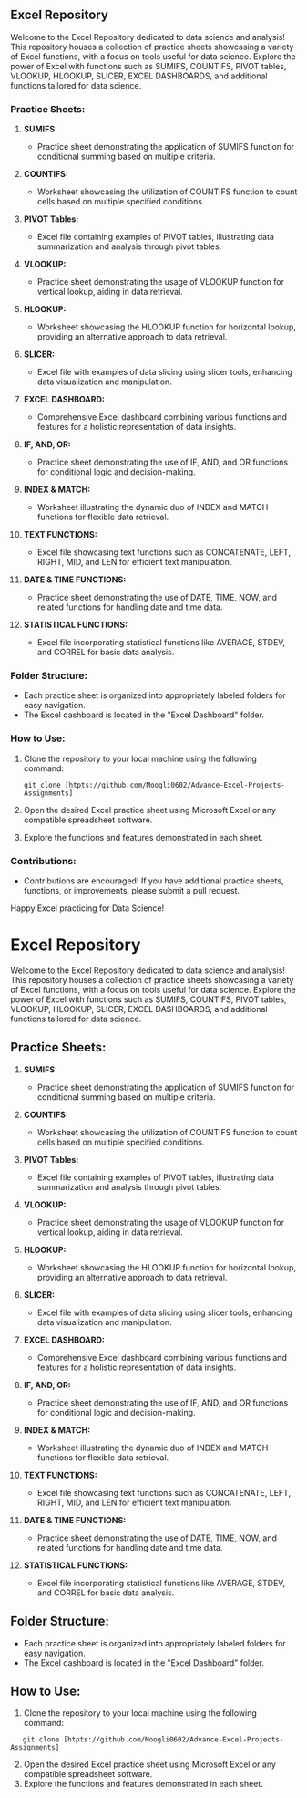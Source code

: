 
## Excel Repository

Welcome to the Excel Repository dedicated to data science and analysis! This repository houses a collection of practice sheets showcasing a variety of Excel functions, with a focus on tools useful for data science. Explore the power of Excel with functions such as SUMIFS, COUNTIFS, PIVOT tables, VLOOKUP, HLOOKUP, SLICER, EXCEL DASHBOARDS, and additional functions tailored for data science.

### Practice Sheets:

1. **SUMIFS:**
   - Practice sheet demonstrating the application of SUMIFS function for conditional summing based on multiple criteria.

2. **COUNTIFS:**
   - Worksheet showcasing the utilization of COUNTIFS function to count cells based on multiple specified conditions.

3. **PIVOT Tables:**
   - Excel file containing examples of PIVOT tables, illustrating data summarization and analysis through pivot tables.

4. **VLOOKUP:**
   - Practice sheet demonstrating the usage of VLOOKUP function for vertical lookup, aiding in data retrieval.

5. **HLOOKUP:**
   - Worksheet showcasing the HLOOKUP function for horizontal lookup, providing an alternative approach to data retrieval.

6. **SLICER:**
   - Excel file with examples of data slicing using slicer tools, enhancing data visualization and manipulation.

7. **EXCEL DASHBOARD:**
   - Comprehensive Excel dashboard combining various functions and features for a holistic representation of data insights.

8. **IF, AND, OR:**
   - Practice sheet demonstrating the use of IF, AND, and OR functions for conditional logic and decision-making.

9. **INDEX & MATCH:**
   - Worksheet illustrating the dynamic duo of INDEX and MATCH functions for flexible data retrieval.

10. **TEXT FUNCTIONS:**
    - Excel file showcasing text functions such as CONCATENATE, LEFT, RIGHT, MID, and LEN for efficient text manipulation.

11. **DATE & TIME FUNCTIONS:**
    - Practice sheet demonstrating the use of DATE, TIME, NOW, and related functions for handling date and time data.

12. **STATISTICAL FUNCTIONS:**
    - Excel file incorporating statistical functions like AVERAGE, STDEV, and CORREL for basic data analysis.

### Folder Structure:

- Each practice sheet is organized into appropriately labeled folders for easy navigation.
- The Excel dashboard is located in the "Excel Dashboard" folder.

### How to Use:

1. Clone the repository to your local machine using the following command:

   ```
   git clone [htpts://github.com/Moogli0602/Advance-Excel-Projects-Assignments]
   ```

2. Open the desired Excel practice sheet using Microsoft Excel or any compatible spreadsheet software.

3. Explore the functions and features demonstrated in each sheet.



### Contributions:

- Contributions are encouraged! If you have additional practice sheets, functions, or improvements, please submit a pull request.


Happy Excel practicing for Data Science!


# Excel Repository

Welcome to the Excel Repository dedicated to data science and analysis! This repository houses a collection of practice sheets showcasing a variety of Excel functions, with a focus on tools useful for data science. Explore the power of Excel with functions such as SUMIFS, COUNTIFS, PIVOT tables, VLOOKUP, HLOOKUP, SLICER, EXCEL DASHBOARDS, and additional functions tailored for data science.

## Practice Sheets:

1. **SUMIFS:**
   - Practice sheet demonstrating the application of SUMIFS function for conditional summing based on multiple criteria.
   
2. **COUNTIFS:**
   - Worksheet showcasing the utilization of COUNTIFS function to count cells based on multiple specified conditions.
   
3. **PIVOT Tables:**
   - Excel file containing examples of PIVOT tables, illustrating data summarization and analysis through pivot tables.
   
4. **VLOOKUP:**
   - Practice sheet demonstrating the usage of VLOOKUP function for vertical lookup, aiding in data retrieval.
   
5. **HLOOKUP:**
   - Worksheet showcasing the HLOOKUP function for horizontal lookup, providing an alternative approach to data retrieval.
   
6. **SLICER:**
   - Excel file with examples of data slicing using slicer tools, enhancing data visualization and manipulation.
   
7. **EXCEL DASHBOARD:**
   - Comprehensive Excel dashboard combining various functions and features for a holistic representation of data insights.
   
8. **IF, AND, OR:**
   - Practice sheet demonstrating the use of IF, AND, and OR functions for conditional logic and decision-making.
   
9. **INDEX & MATCH:**
   - Worksheet illustrating the dynamic duo of INDEX and MATCH functions for flexible data retrieval.
   
10. **TEXT FUNCTIONS:**
    - Excel file showcasing text functions such as CONCATENATE, LEFT, RIGHT, MID, and LEN for efficient text manipulation.
    
11. **DATE & TIME FUNCTIONS:**
    - Practice sheet demonstrating the use of DATE, TIME, NOW, and related functions for handling date and time data.
    
12. **STATISTICAL FUNCTIONS:**
    - Excel file incorporating statistical functions like AVERAGE, STDEV, and CORREL for basic data analysis.

## Folder Structure:

- Each practice sheet is organized into appropriately labeled folders for easy navigation.
- The Excel dashboard is located in the "Excel Dashboard" folder.

## How to Use:

1. Clone the repository to your local machine using the following command:
```
   git clone [htpts://github.com/Moogli0602/Advance-Excel-Projects-Assignments]
   ```
2. Open the desired Excel practice sheet using Microsoft Excel or any compatible spreadsheet software.
3. Explore the functions and features demonstrated in each sheet.
